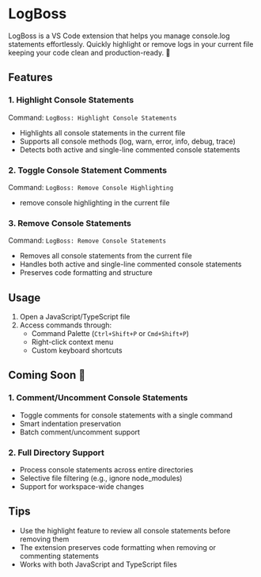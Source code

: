 # LogBoss

LogBoss is a VS Code extension that helps you manage console.log statements effortlessly. Quickly highlight or remove logs in your current file keeping your code clean and production-ready. 🚀

## Features

### 1. Highlight Console Statements
Command: `LogBoss: Highlight Console Statements`
- Highlights all console statements in the current file
- Supports all console methods (log, warn, error, info, debug, trace)
- Detects both active and single-line commented console statements

### 2. Toggle Console Statement Comments
Command: `LogBoss: Remove Console Highlighting`
- remove console highlighting in the current file

### 3. Remove Console Statements
Command: `LogBoss: Remove Console Statements`
- Removes all console statements from the current file
- Handles both active and single-line commented console statements
- Preserves code formatting and structure



## Usage

1. Open a JavaScript/TypeScript file
2. Access commands through:
   - Command Palette (`Ctrl+Shift+P` or `Cmd+Shift+P`)
   - Right-click context menu
   - Custom keyboard shortcuts


## Coming Soon 🚀

### 1. Comment/Uncomment Console Statements
- Toggle comments for console statements with a single command
- Smart indentation preservation
- Batch comment/uncomment support

### 2. Full Directory Support
- Process console statements across entire directories
- Selective file filtering (e.g., ignore node_modules)
- Support for workspace-wide changes


## Tips

- Use the highlight feature to review all console statements before removing them
- The extension preserves code formatting when removing or commenting statements
- Works with both JavaScript and TypeScript files
